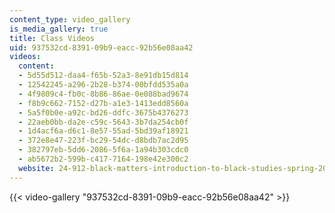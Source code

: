 ```yaml
---
content_type: video_gallery
is_media_gallery: true
title: Class Videos
uid: 937532cd-8391-09b9-eacc-92b56e08aa42
videos:
  content:
  - 5d55d512-daa4-f65b-52a3-8e91db15d814
  - 12542245-a296-2b28-b374-00bfdd535a0a
  - 4f9809c4-fb0c-8b86-86ae-0e088bad9674
  - f8b9c662-7152-d27b-a1e3-1413edd8560a
  - 5a5f0b0e-a92c-bd26-ddfc-3675b4376273
  - 22aeb0bb-da2e-c59c-5643-3b7da254cb0f
  - 1d4acf6a-d6c1-8e57-55ad-5bd39af18921
  - 372e8e47-223f-bc29-54dc-d8bdb7ac2d95
  - 382797eb-5dd6-2086-5f6a-1a94b303cdc0
  - ab5672b2-599b-c417-7164-198e42e300c2
  website: 24-912-black-matters-introduction-to-black-studies-spring-2017
---
```



{{< video-gallery "937532cd-8391-09b9-eacc-92b56e08aa42" >}}

